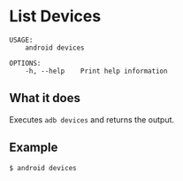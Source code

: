 # List Devices

```
USAGE:
    android devices

OPTIONS:
    -h, --help    Print help information
```

## What it does

Executes `adb devices` and returns the output.

## Example

```
$ android devices
```
